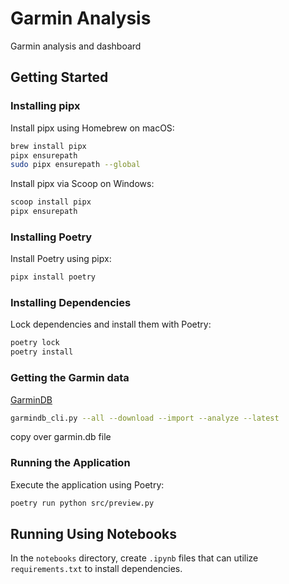 # Garmin Analysis

Garmin analysis and dashboard

## Getting Started

### Installing pipx

Install pipx using Homebrew on macOS:

```bash
brew install pipx
pipx ensurepath
sudo pipx ensurepath --global
```

Install pipx via Scoop on Windows:

```bash
scoop install pipx
pipx ensurepath
```

### Installing Poetry

Install Poetry using pipx:

```bash
pipx install poetry
```

### Installing Dependencies

Lock dependencies and install them with Poetry:

```bash
poetry lock
poetry install
```

### Getting the Garmin data

[GarminDB](https://github.com/tcgoetz/GarminDB)

```bash
garmindb_cli.py --all --download --import --analyze --latest
```
copy over garmin.db file

### Running the Application

Execute the application using Poetry:

```bash
poetry run python src/preview.py
```

## Running Using Notebooks

In the `notebooks` directory, create `.ipynb` files that can utilize `requirements.txt` to install dependencies.